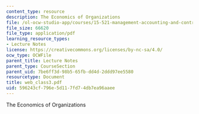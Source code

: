 ```yaml
---
content_type: resource
description: The Economics of Organizations
file: /ol-ocw-studio-app/courses/15-521-management-accounting-and-control-spring-2003/596243cf796e5d117fd74db7ea96aaee_web_class3.pdf
file_size: 66620
file_type: application/pdf
learning_resource_types:
- Lecture Notes
license: https://creativecommons.org/licenses/by-nc-sa/4.0/
ocw_type: OCWFile
parent_title: Lecture Notes
parent_type: CourseSection
parent_uid: 7be6ff3d-98b5-65fb-dd4d-2ddd97ee5580
resourcetype: Document
title: web_class3.pdf
uid: 596243cf-796e-5d11-7fd7-4db7ea96aaee
---
```

The Economics of Organizations